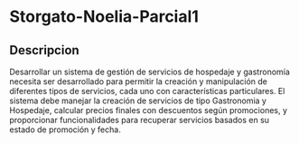 # Storgato-Noelia-Parcial1
## Descripcion
Desarrollar un sistema de gestión de servicios de hospedaje y gastronomía necesita ser desarrollado para permitir la creación y manipulación de diferentes tipos de servicios, cada uno con características particulares. El sistema debe manejar la creación de servicios de tipo Gastronomia y Hospedaje, calcular precios finales con descuentos según promociones, y proporcionar funcionalidades para recuperar servicios basados en su estado de promoción y fecha.
